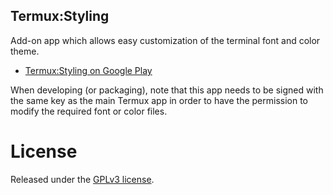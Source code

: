 Termux:Styling
--------------
Add-on app which allows easy customization of the terminal font and color theme.

- [Termux:Styling on Google Play](https://play.google.com/store/apps/details?id=com.termux.styling)

When developing (or packaging), note that this app needs to be signed with the same key as the main Termux app in order to have the permission to modify the required font or color files.

License
=======
Released under the [GPLv3 license](http://www.gnu.org/licenses/gpl-3.0.en.html).

